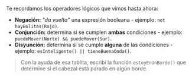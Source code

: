 Te recordamos los operadores lógicos que vimos hasta ahora:

* **Negación:** _"da vuelta"_ una expresión booleana - ejemplo: `not hayBolitas(Rojo)`.
* **Conjunción:** determina si se cumplen **ambas** condiciones - ejemplo: `puedeMover(Norte) && puedeMover(Sur)`.
* **Disyunción:** determina si se cumple **alguna** de las condiciones - ejemplo: `esInteligente() || tieneBuenaOnda()`.

> Con la ayuda de esa tablita, escribí la función `estoyEnUnBorde()` que determine si el cabezal está parado en algún borde.